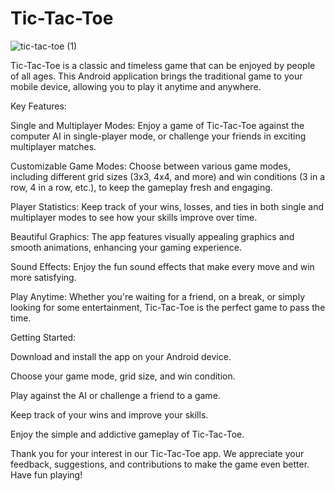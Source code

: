 # Tic-Tac-Toe
![tic-tac-toe (1)](https://github.com/Maksymilian-Urbanowicz/Tic-Tac-Toe/assets/80683009/be4f7e2c-f72d-4c4d-b04b-7f661c848a1c)

Tic-Tac-Toe is a classic and timeless game that can be enjoyed by people of all ages. This Android application brings the traditional game to your mobile device, allowing you to play it anytime and anywhere.

Key Features:

Single and Multiplayer Modes: Enjoy a game of Tic-Tac-Toe against the computer AI in single-player mode, or challenge your friends in exciting multiplayer matches.

Customizable Game Modes: Choose between various game modes, including different grid sizes (3x3, 4x4, and more) and win conditions (3 in a row, 4 in a row, etc.), to keep the gameplay fresh and engaging.

Player Statistics: Keep track of your wins, losses, and ties in both single and multiplayer modes to see how your skills improve over time.

Beautiful Graphics: The app features visually appealing graphics and smooth animations, enhancing your gaming experience.

Sound Effects: Enjoy the fun sound effects that make every move and win more satisfying.

Play Anytime: Whether you're waiting for a friend, on a break, or simply looking for some entertainment, Tic-Tac-Toe is the perfect game to pass the time.

Getting Started:

Download and install the app on your Android device.

Choose your game mode, grid size, and win condition.

Play against the AI or challenge a friend to a game.

Keep track of your wins and improve your skills.

Enjoy the simple and addictive gameplay of Tic-Tac-Toe.

Thank you for your interest in our Tic-Tac-Toe app. We appreciate your feedback, suggestions, and contributions to make the game even better. Have fun playing!






